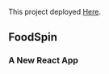 This project deployed [Here](https://armanalz.github.io/foodpin/).

## FoodSpin


### A New React App
